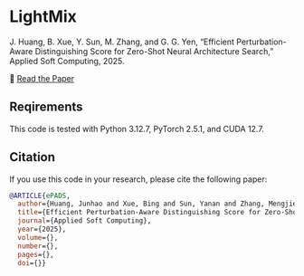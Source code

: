 # LightMix
J. Huang, B. Xue, Y. Sun, M. Zhang, and G. G. Yen, “Efficient Perturbation-Aware Distinguishing Score for Zero-Shot Neural Architecture Search,” Applied Soft Computing, 2025.

📑 [Read the Paper]()

## Reqirements
This code is tested with Python 3.12.7, PyTorch 2.5.1, and CUDA 12.7. 


## Citation
If you use this code in your research, please cite the following paper:
```bibtex
@ARTICLE{ePADS,
  author={Huang, Junhao and Xue, Bing and Sun, Yanan and Zhang, Mengjie and Yen, Gary G.},
  title={Efficient Perturbation-Aware Distinguishing Score for Zero-Shot Neural Architecture Search},
  journal={Applied Soft Computing},
  year={2025},
  volume={},
  number={},
  pages={},
  doi={}}
```